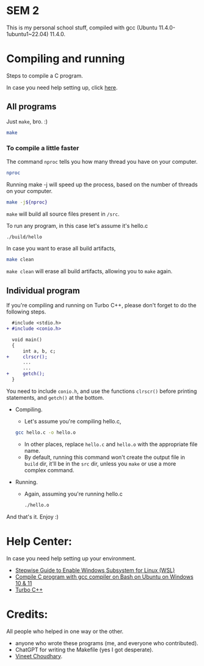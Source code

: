 # SEM 2

This is my personal school stuff, compiled with gcc (Ubuntu 11.4.0-1ubuntu1~22.04) 11.4.0.

# Compiling and running
Steps to compile a C program.

In case you need help setting up, click [here](https://github.com/PCG06/my_programs/?tab=readme-ov-file#help-center).

## All programs

Just `make`, bro. :)
```bash
make
```

### To compile a little faster

The command `nproc` tells you how many thread you have on your computer.
```bash
nproc
```

Running make -j will speed up the process, based on the number of threads on your computer.
```bash
make -j${nproc}
```

`make` will build all source files present in `/src`.

To run any program, in this case let's assume it's hello.c

```bash
./build/hello
```

In case you want to erase all build artifacts,

```bash
make clean
```

`make clean` will erase all build artifacts, allowing you to `make` again.

## Individual program

If you're compiling and running on Turbo C++, please don't forget to do the following steps.

```diff
  #include <stdio.h>
+ #include <conio.h>

  void main()
  {
      int a, b, c;
+     clrscr();
      ...
      ...
+     getch();
  }
```

You need to include `conio.h`, and use the functions `clrscr()` before printing statements, and `getch()` at the bottom.

- Compiling.

  - Let's assume you're compiling hello.c,
  ```bash
  gcc hello.c -o hello.o
  ```
  - In other places, replace `hello.c` and `hello.o` with the appropriate file name.
  - By default, running this command won't create the output file in `build` dir, it'll be in the `src` dir, unless you `make` or use a more complex command.

- Running.

   - Again, assuming you're running hello.c
     ```bash
     ./hello.o
     ```
And that's it. Enjoy :)

# Help Center:
In case you need help setting up your environment.
- [Stepwise Guide to Enable Windows Subsystem for Linux (WSL)](https://developerinsider.co/stepwise-guide-to-enable-windows-10-subsystem-for-linux/)
- [Compile C program with gcc compiler on Bash on Ubuntu on Windows 10 & 11](https://developerinsider.co/compile-c-program-with-gcc-compiler-on-bash-on-ubuntu-on-windows-10/)
- [Turbo C++](https://developerinsider.co/download-turbo-c-for-windows-7-8-8-1-and-windows-10-32-64-bit-full-screen/)

# Credits:
All people who helped in one way or the other.
- anyone who wrote these programs (me, and everyone who contributed).
- ChatGPT for writing the Makefile (yes I got desperate).
- [Vineet Choudhary](https://developerinsider.co/author/vineet/).

